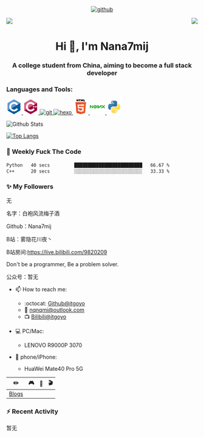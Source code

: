 <!-- <p align="center">
  Visitor count<br>
  <img src="https://profile-counter.glitch.me/Nana7mij/count.svg" />
</p> -->

<p align="center">
  <a href="https://space.bilibili.com/38518708">
    </a>
    <a href="https://github.com/Nana7mij">
        <img alt="github"
            src="https://img.shields.io/github/stars/Nana7mij?affiliations=OWNER&color=%23ffe411&label=github%20stars&logo=github&logoColor=%23fffFF&style=flat" />
    </a>
</p>

<p>
  <a href="https://count.getloli.com/"><img src="https://count.getloli.com/get/@:Nana7mij"></a>
  <img src="https://weather-icon.journeyad.repl.co/@shenzhen?v=1" align="right">
</p>

<h1 align="center">Hi 👋, I'm Nana7mij</h1>
<h3 align="center">A college student from China, aiming to become a full stack developer</h3>

<h3 align="left">Languages and Tools:</h3>
<p align="left"> <a href="https://www.cprogramming.com/" target="_blank"> <img src="https://raw.githubusercontent.com/devicons/devicon/master/icons/c/c-original.svg" alt="c" width="40" height="40"/> </a> <a href="https://www.w3schools.com/cpp/" target="_blank"> <img src="https://raw.githubusercontent.com/devicons/devicon/master/icons/cplusplus/cplusplus-original.svg" alt="cplusplus" width="40" height="40"/> </a> <a href="https://git-scm.com/" target="_blank"> <img src="https://www.vectorlogo.zone/logos/git-scm/git-scm-icon.svg" alt="git" width="40" height="40"/> </a> <a href="hexo.io/" target="_blank"> <img src="https://www.vectorlogo.zone/logos/hexoio/hexoio-icon.svg" alt="hexo" width="40" height="40"/> </a> <a href="https://www.w3.org/html/" target="_blank"> <img src="https://raw.githubusercontent.com/devicons/devicon/master/icons/html5/html5-original-wordmark.svg" alt="html5" width="40" height="40"/> </a> <a href="https://www.nginx.com" target="_blank"> <img src="https://raw.githubusercontent.com/devicons/devicon/master/icons/nginx/nginx-original.svg" alt="nginx" width="40" height="40"/> </a> <a href="https://www.python.org" target="_blank"> <img src="https://raw.githubusercontent.com/devicons/devicon/master/icons/python/python-original.svg" alt="python" width="40" height="40"/> </a> </p>

![Github Stats](https://github-readme-stats.vercel.app/api?username=Nana7mij&bg_color=30,e96443,904e95&title_color=fff&text_color=fff)

[![Top Langs](https://github-readme-stats.vercel.app/api/top-langs/?username=Nana7mij&layout=compact)](https://github.com/anuraghazra/github-readme-stats)

### :dart: Weekly Fuck The Code

<!--START_SECTION:waka-->

```text
Python   40 secs         █████████████████████████   66.67 %
C++      20 secs         ░░░░░░░░░░░░░░░░░░░░░░░░░   33.33 %
```

<!--END_SECTION:waka-->

### :sparkles: My Followers

无

名字：白袍风流梅子酒

Github：Nana7mij

B站：雾隐花川夜丶

B站房间:https://live.bilibili.com/9820209

Don't be a programmer, Be a problem solver.

公众号：暂无

- 📫 How to reach me:
    - :octocat: [Github@itgoyo](https://github.com/Nana7mij)
    - :email: [nqnqmi@outlook.com](mailto:nqnqmi@outlook.com)
    - :tv: [Bilibili@itgoyo](https://space.bilibili.com/38518708)

- :computer: PC/Mac:

    - LENOVO R9000P 3070

- :iphone: phone/iPhone:
    - HuaWei Mate40 Pro 5G

| :pencil2: | :video_game: | :book: |:clapper:  |
| --- | --- | --- | --- |
| [Blogs](https://nana7mij.github.io/) |
### :zap: Recent Activity

<!--START_SECTION:activity-->
暂无
<!--END_SECTION:activity-->
